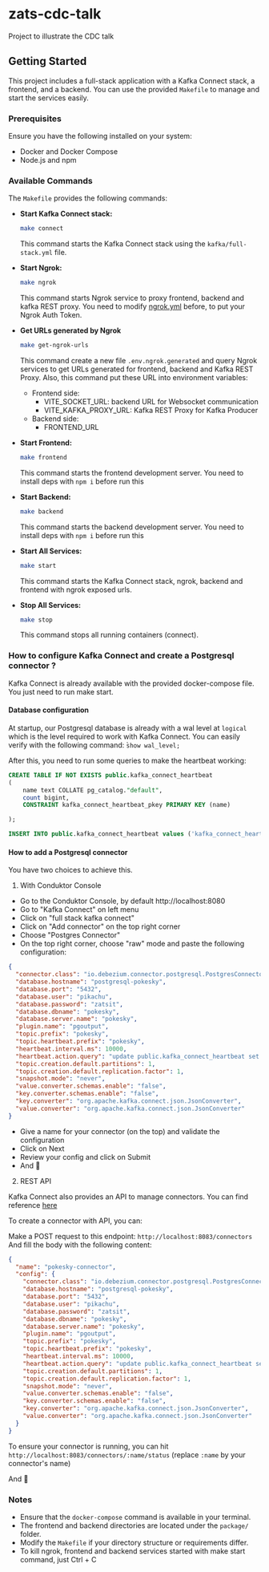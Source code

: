 # zats-cdc-talk
Project to illustrate the CDC talk

## Getting Started

This project includes a full-stack application with a Kafka Connect stack, a frontend, and a backend. You can use the provided `Makefile` to manage and start the services easily.

### Prerequisites

Ensure you have the following installed on your system:
- Docker and Docker Compose
- Node.js and npm

### Available Commands

The `Makefile` provides the following commands:

- **Start Kafka Connect stack:**
  ```bash
  make connect
  ```
  This command starts the Kafka Connect stack using the `kafka/full-stack.yml` file.

- **Start Ngrok:**
  ```bash
  make ngrok
  ```
  This command starts Ngrok service to proxy frontend, backend and kafka REST proxy. You need to modify [ngrok.yml](./ngrok.yml) before, to put your Ngrok Auth Token.

- **Get URLs generated by Ngrok**
  ```bash
  make get-ngrok-urls
  ```
  This command create a new file `.env.ngrok.generated` and query Ngrok services to get URLs generated for frontend, backend and Kafka REST Proxy. Also, this command put these URL into environment variables:
  - Frontend side:
    - VITE_SOCKET_URL: backend URL for Websocket communication
    - VITE_KAFKA_PROXY_URL: Kafka REST Proxy for Kafka Producer
  - Backend side:
    - FRONTEND_URL

- **Start Frontend:**
  ```bash
  make frontend
  ```
  This command starts the frontend development server. You need to install deps with `npm i` before run this

- **Start Backend:**
  ```bash
  make backend
  ```
  This command starts the backend development server. You need to install deps with `npm i` before run this

- **Start All Services:**
  ```bash
  make start
  ```
  This command starts the Kafka Connect stack, ngrok, backend and frontend with ngrok exposed urls.

- **Stop All Services:**
  ```bash
  make stop
  ```
  This command stops all running containers (connect).


### How to configure Kafka Connect and create a Postgresql connector ?

Kafka Connect is already available with the provided docker-compose file. You just need to run make start.

#### Database configuration

At startup, our Postgresql database is already with a wal level at `logical` which is the level required to work with Kafka Connect.
You can easily verify with the following command: ̀`show wal_level;`

After this, you need to run some queries to make the heartbeat working:

```sql
CREATE TABLE IF NOT EXISTS public.kafka_connect_heartbeat
(
    name text COLLATE pg_catalog."default",
    count bigint,
    CONSTRAINT kafka_connect_heartbeat_pkey PRIMARY KEY (name)

);

INSERT INTO public.kafka_connect_heartbeat values ('kafka_connect_heartbeat',1);
```

#### How to add a Postgresql connector


You have two choices to achieve this.

1. With Conduktor Console

- Go to the Conduktor Console, by default http://localhost:8080
- Go to "Kafka Connect" on left menu
- Click on "full stack kafka connect"
- Click on "Add connector" on the top right corner
- Choose "Postgres Connector"
- On the top right corner, choose "raw" mode and paste the following configuration:

```json
{
  "connector.class": "io.debezium.connector.postgresql.PostgresConnector",
  "database.hostname": "postgresql-pokesky",
  "database.port": "5432",
  "database.user": "pikachu",
  "database.password": "zatsit",
  "database.dbname": "pokesky",
  "database.server.name": "pokesky",
  "plugin.name": "pgoutput",
  "topic.prefix": "pokesky",
  "topic.heartbeat.prefix": "pokesky",
  "heartbeat.interval.ms": 10000,
  "heartbeat.action.query": "update public.kafka_connect_heartbeat set count=count+1 where name='kafka_connect_heartbeat'",
  "topic.creation.default.partitions": 1,
  "topic.creation.default.replication.factor": 1,
  "snapshot.mode": "never",
  "value.converter.schemas.enable": "false",
  "key.converter.schemas.enable": "false",
  "key.converter": "org.apache.kafka.connect.json.JsonConverter",
  "value.converter": "org.apache.kafka.connect.json.JsonConverter"
}
```
- Give a name for your connector (on the top) and validate the configuration
- Click on Next
- Review your config and click on Submit
- And 🎉

2. REST API

Kafka Connect also provides an API to manage connectors. You can find reference [here](https://docs.confluent.io/platform/current/connect/references/restapi.html)

To create a connector with API, you can:

Make a POST request to this endpoint: `http://localhost:8083/connectors`
And fill the body with the following content:
```json
{
  "name": "pokesky-connector",
  "config": {
    "connector.class": "io.debezium.connector.postgresql.PostgresConnector",
    "database.hostname": "postgresql-pokesky",
    "database.port": "5432",
    "database.user": "pikachu",
    "database.password": "zatsit",
    "database.dbname": "pokesky",
    "database.server.name": "pokesky",
    "plugin.name": "pgoutput",
    "topic.prefix": "pokesky",
    "topic.heartbeat.prefix": "pokesky",
    "heartbeat.interval.ms": 10000,
    "heartbeat.action.query": "update public.kafka_connect_heartbeat set count=count+1 where name='kafka_connect_heartbeat'",
    "topic.creation.default.partitions": 1,
    "topic.creation.default.replication.factor": 1,
    "snapshot.mode": "never",
    "value.converter.schemas.enable": "false",
    "key.converter.schemas.enable": "false",
    "key.converter": "org.apache.kafka.connect.json.JsonConverter",
    "value.converter": "org.apache.kafka.connect.json.JsonConverter"
  }
}
```

To ensure your connector is running, you can hit `http://localhost:8083/connectors/:name/status` (replace `:name` by your connector's name)

And 🎉

### Notes

- Ensure that the `docker-compose` command is available in your terminal.
- The frontend and backend directories are located under the `package/` folder.
- Modify the `Makefile` if your directory structure or requirements differ.
- To kill ngrok, frontend and backend services started with make start command, just Ctrl + C


